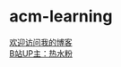 # acm-learning
[欢迎访问我的博客](https://www.cnblogs.com/BobHuang)
<br>
[B站UP主：热水粉](https://space.bilibili.com/152385479)
